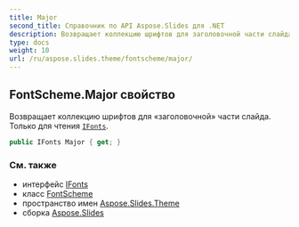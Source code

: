 ```yaml
---
title: Major
second_title: Справочник по API Aspose.Slides для .NET
description: Возвращает коллекцию шрифтов для заголовочной части слайда. Только для чтения IFonts aspose.slides/ifonts.
type: docs
weight: 10
url: /ru/aspose.slides.theme/fontscheme/major/
---
```


## FontScheme.Major свойство

Возвращает коллекцию шрифтов для «заголовочной» части слайда. Только для чтения [`IFonts`](../../../aspose.slides/ifonts).

```csharp
public IFonts Major { get; }
```

### См. также

* интерфейс [IFonts](../../../aspose.slides/ifonts)
* класс [FontScheme](../../fontscheme)
* пространство имен [Aspose.Slides.Theme](../../fontscheme)
* сборка [Aspose.Slides](../../../)

<!-- DO NOT EDIT: сгенерировано xmldocmd для Aspose.Slides.dll -->
